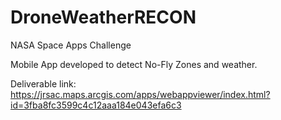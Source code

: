 # DroneWeatherRECON
NASA Space Apps Challenge

Mobile App developed to detect No-Fly Zones and weather.

Deliverable link: https://jrsac.maps.arcgis.com/apps/webappviewer/index.html?id=3fba8fc3599c4c12aaa184e043efa6c3
